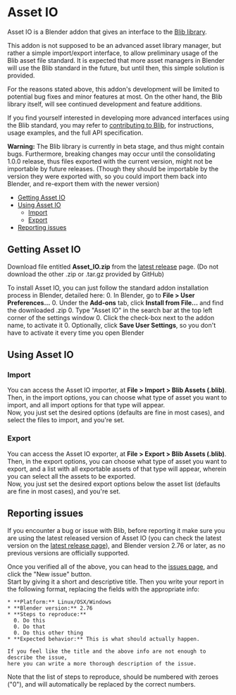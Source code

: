 # Asset IO
Asset IO is a Blender addon that gives an interface to the [Blib&nbsp;library](https://github.com/LucaRood/Blib).

This addon is not supposed to be an advanced asset library manager, but rather a simple import/export interface, to allow preliminary usage of the Blib asset file standard. It is expected that more asset managers in Blender will use the Blib standard in the future, but until then, this simple solution is provided.

For the reasons stated above, this addon's development will be limited to potential bug fixes and minor features at most. On the other hand, the Blib library itself, will see continued development and feature additions.

If you find yourself interested in developing more advanced interfaces using the Blib standard, you may refer to [contributing&nbsp;to&nbsp;Blib](https://github.com/LucaRood/Blib#contributing), for instructions, usage examples, and the full API specification.

**Warning:** The Blib library is currently in beta stage, and thus might contain bugs. Furthermore, breaking changes may occur until the consolidating 1.0.0 release, thus files exported with the current version, might not be importable by future releases. (Though they should be importable by the version they were exported with, so you could import them back into Blender, and re-export them with the newer version)

* [Getting Asset IO](#getting-asset-io)
* [Using Asset IO](#using-asset-io)
  * [Import](#import)
  * [Export](#export)
* [Reporting issues](#reporting-issues)

## Getting Asset IO
Download file entitled **Asset_IO.zip** from the [latest&nbsp;release](../../releases/latest) page. (Do not download the other .zip or .tar.gz provided by GitHub)

To install Asset IO, you can just follow the standard addon installation process in Blender, detailed here:
0. In Blender, go to **File > User Preferences...**
0. Under the **Add-ons** tab, click **Install from File...** and find the downloaded .zip
0. Type "Asset IO" in the search bar at the top left corner of the settings window
0. Click the check-box next to the addon name, to activate it
0. Optionally, click **Save User Settings**, so you don't have to activate it every time you open Blender

## Using Asset IO
### Import
You can access the Asset IO importer, at **File > Import > Blib Assets (.blib)**.  
Then, in the import options, you can choose what type of asset you want to import, and all import options for that type will appear.  
Now, you just set the desired options (defaults are fine in most cases), and select the files to import, and you're set.

### Export
You can access the Asset IO exporter, at **File > Export > Blib Assets (.blib)**.  
Then, in the export options, you can choose what type of asset you want to export, and a list with all exportable assets of that type will appear, wherein you can select all the assets to be exported.  
Now, you just set the desired export options below the asset list (defaults are fine in most cases), and you're set.

## Reporting issues
If you encounter a bug or issue with Blib, before reporting it make sure you are using the latest released version of Asset IO (you can check the latest version on the [latest&nbsp;release&nbsp;page](../../releases/latest)), and Blender version 2.76 or later, as no previous versions are officially supported.

Once you verified all of the above, you can head to the [issues&nbsp;page](../../issues), and click the "New issue" button.  
Start by giving it a short and descriptive title. Then you write your report in the following format, replacing the fields with the appropriate info:
```
* **Platform:** Linux/OSX/Windows
* **Blender version:** 2.76
* **Steps to reproduce:**
  0. Do this
  0. Do that
  0. Do this other thing
* **Expected behavior:** This is what should actually happen.

If you feel like the title and the above info are not enough to describe the issue,
here you can write a more thorough description of the issue.
```
Note that the list of steps to reproduce, should be numbered with zeroes ("0"), and will automatically be replaced by the correct numbers.